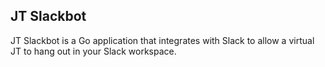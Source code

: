 ## JT Slackbot ##

JT Slackbot is a Go application that integrates with Slack to allow a virtual JT to hang out in your Slack workspace.
